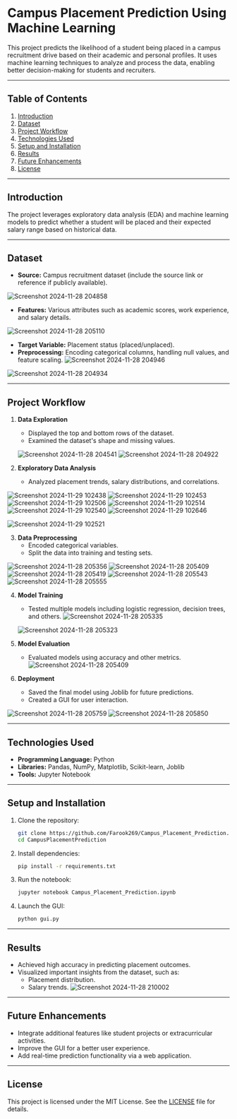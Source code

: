# Campus Placement Prediction Using Machine Learning

This project predicts the likelihood of a student being placed in a campus recruitment drive based on their academic and personal profiles. It uses machine learning techniques to analyze and process the data, enabling better decision-making for students and recruiters.

---

## Table of Contents

1. [Introduction](#introduction)
2. [Dataset](#dataset)
3. [Project Workflow](#project-workflow)
4. [Technologies Used](#technologies-used)
5. [Setup and Installation](#setup-and-installation)
6. [Results](#results)
7. [Future Enhancements](#future-enhancements)
8. [License](#license)

---

## Introduction

The project leverages exploratory data analysis (EDA) and machine learning models to predict whether a student will be placed and their expected salary range based on historical data.

---

## Dataset

- **Source:** Campus recruitment dataset (include the source link or reference if publicly available).


![Screenshot 2024-11-28 204858](https://github.com/user-attachments/assets/d563b282-a0d5-4817-9f44-cce80824289e)


- **Features:** Various attributes such as academic scores, work experience, and salary details.


![Screenshot 2024-11-28 205110](https://github.com/user-attachments/assets/c8446406-781a-4273-b557-a19a9c044ed3)

- **Target Variable:** Placement status (placed/unplaced).
- **Preprocessing:** Encoding categorical columns, handling null values, and feature scaling.
![Screenshot 2024-11-28 204946](https://github.com/user-attachments/assets/0b967f66-1a73-40bc-889e-2f892e6aa8af)

![Screenshot 2024-11-28 204934](https://github.com/user-attachments/assets/2b7da950-1d5c-4e43-8b7c-3cab4d4263f2)






---

## Project Workflow

1. **Data Exploration**
   - Displayed the top and bottom rows of the dataset.
   - Examined the dataset's shape and missing values.

   ![Screenshot 2024-11-28 204541](https://github.com/user-attachments/assets/5135939d-18fa-4056-b858-d481a5a89aa9)
![Screenshot 2024-11-28 204922](https://github.com/user-attachments/assets/c3944249-ed9f-4bb1-8cbf-6aff63a8089e)

2. **Exploratory Data Analysis**
   - Analyzed placement trends, salary distributions, and correlations.



![Screenshot 2024-11-29 102438](https://github.com/user-attachments/assets/9ffc8028-df59-459e-ad96-2b4f713d8a35)
![Screenshot 2024-11-29 102453](https://github.com/user-attachments/assets/1a5fd622-4b8b-4b32-ba8c-62359f67e86b)
![Screenshot 2024-11-29 102506](https://github.com/user-attachments/assets/5c8bf81e-34ca-427e-92f9-9d8e03438782)
![Screenshot 2024-11-29 102514](https://github.com/user-attachments/assets/913dd36e-ff3c-4623-a714-677228a5f8b8)
![Screenshot 2024-11-29 102540](https://github.com/user-attachments/assets/1ad6f91b-7cb6-404d-be96-fea024f5dbbc)
![Screenshot 2024-11-29 102646](https://github.com/user-attachments/assets/ef9a2dec-8253-41d3-9cf3-2b914f334d5e)

  ![Screenshot 2024-11-29 102521](https://github.com/user-attachments/assets/0a85cd88-4b77-4f63-bb16-949b6b1d1f77)

3. **Data Preprocessing**
   - Encoded categorical variables.
   - Split the data into training and testing sets.

![Screenshot 2024-11-28 205356](https://github.com/user-attachments/assets/68f86bdd-bf10-49eb-a629-6ccbd00f35da)
![Screenshot 2024-11-28 205409](https://github.com/user-attachments/assets/8d44e71d-aa6c-4570-911e-28d17a92d2e2)
![Screenshot 2024-11-28 205419](https://github.com/user-attachments/assets/e135347f-866a-48d3-bd73-1759becfe025)
![Screenshot 2024-11-28 205543](https://github.com/user-attachments/assets/89e51d7c-3866-434c-a653-3be0594fe3cc)
![Screenshot 2024-11-28 205555](https://github.com/user-attachments/assets/9b915605-4b8d-4541-8adf-24ba348c7f96)





4. **Model Training**
   - Tested multiple models including logistic regression, decision trees, and others.
   ![Screenshot 2024-11-28 205335](https://github.com/user-attachments/assets/c0d80c31-9a59-49e6-aa48-526ceff678cf)


   ![Screenshot 2024-11-28 205323](https://github.com/user-attachments/assets/4f9981d5-4a15-4dce-ad15-e93130752e6d)

5. **Model Evaluation**
   - Evaluated models using accuracy and other metrics.
   ![Screenshot 2024-11-28 205409](https://github.com/user-attachments/assets/8d44e71d-aa6c-4570-911e-28d17a92d2e2)


6. **Deployment**
   - Saved the final model using Joblib for future predictions.
   - Created a GUI for user interaction.



![Screenshot 2024-11-28 205759](https://github.com/user-attachments/assets/6ff2e57e-6922-4f5d-b9be-97095b870354)
![Screenshot 2024-11-28 205850](https://github.com/user-attachments/assets/285cfe07-674d-4a96-90e0-4adb171710c3)



---

## Technologies Used

- **Programming Language:** Python
- **Libraries:** Pandas, NumPy, Matplotlib, Scikit-learn, Joblib
- **Tools:** Jupyter Notebook

---

## Setup and Installation

1. Clone the repository:
   ```bash
   git clone https://github.com/Farook269/Campus_Placement_Prediction.git
   cd CampusPlacementPrediction
   ```

2. Install dependencies:
   ```bash
   pip install -r requirements.txt
   ```

3. Run the notebook:
   ```bash
   jupyter notebook Campus_Placement_Prediction.ipynb
   ```

4. Launch the GUI:
   ```bash
   python gui.py
   ```

---

## Results

- Achieved high accuracy in predicting placement outcomes.
- Visualized important insights from the dataset, such as:
  - Placement distribution.
  - Salary trends.
  ![Screenshot 2024-11-28 210002](https://github.com/user-attachments/assets/d28dd5be-60fe-4d20-a133-1962e1dd181d)






---

## Future Enhancements

- Integrate additional features like student projects or extracurricular activities.
- Improve the GUI for a better user experience.
- Add real-time prediction functionality via a web application.

---

## License

This project is licensed under the MIT License. See the [LICENSE](LICENSE) file for details.
